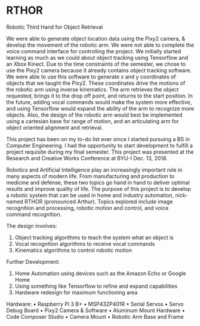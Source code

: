 # RTHOR
Robotic Third Hand for Object Retrieval

We were able to generate object location data using the Pixy2 camera, & develop the movement of the robotic arm. We were not able to complete the voice command interface for controlling the project. We initially started learning as much as we could about object tracking using Tensorflow and an Xbox Kinect. Due to the time constraints of the semester, we chose to use the Pixy2 camera because it already contains object tracking software. We were able to use this software to generate x and y coordinates of objects that we taught the Pixy2. These coordinates drive the motions of the robotic arm using inverse kinematics. The arm retrieves the object requested, brings it to the drop off point, and returns to the start position. In the future, adding vocal commands would make the system more effective, and using Tensorflow would expand the ability of the arm to recognize more objects. Also, the design of the robotic arm would best be implemented using a cartesian base for range of motion, and an articulating arm for object oriented alignment and retrieval. 

This project has been on my to-do list ever since I started pursuing a BS in Computer Engineering. I had the opportunity to start development to fulfill a project requisite during my final semester. This project was presented at the Research and Creative Works Conference at BYU-I Dec. 13, 2018.

Robotics and Artificial Intelligence play an increasingly important role in many aspects of modern life. From manufacturing and production to medicine and defense, these two topics go hand in hand to deliver optimal results and improve quality of life. The purpose of this project is to develop a robotic system that can be used in home and industry automation, nick-named RTHOR (pronounced Arthur). Topics explored include image recognition and processing, robotic motion and control, and voice command recognition. 

The design involves:
1.	Object tracking algorithms to teach the system what an object is
2.	Vocal recognition algorithms to receive vocal commands
3.	Kinematics algorithms to control robotic motion

Further Development:
1.	Home Automation using devices such as the Amazon Echo or Google Home
2.	Using something like Tensorflow to refine and expand capabilities
3.	Hardware redesign for maximum functioning area

Hardware:
•	Raspberry Pi 3 B+
•	MSP432P401R
•	Serial Servos
•	Servo Debug Board
•	Pixy2 Camera & Software
•	Aluminum Mount Hardware
•	Code Composer Studio
•	Camera Mount
•	Robotic Arm Base and Frame
